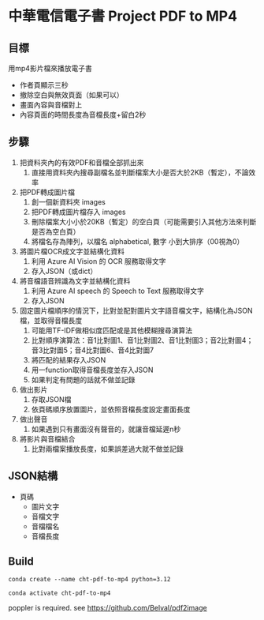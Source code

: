# 中華電信電子書 Project PDF to MP4

## 目標

用mp4影片檔來播放電子書

- 作者頁顯示三秒
- 撤除空白與無效頁面（如果可以）
- 畫面內容與音檔對上
- 內容頁面的時間長度為音檔長度+留白2秒

## 步驟

1. 把資料夾內的有效PDF和音檔全部抓出來
    1. 直接用資料夾內搜尋副檔名並判斷檔案大小是否大於2KB（暫定），不論效率
2. 把PDF轉成圖片檔
    1. 創一個新資料夾 images
    2. 把PDF轉成圖片檔存入 images
    3. 刪除檔案大小小於20KB（暫定）的空白頁（可能需要引入其他方法來判斷是否為空白頁）
    4. 將檔名存為陣列，以檔名 alphabetical, 數字 小到大排序（00視為0）
3. 將圖片檔OCR成文字並結構化資料
    1. 利用 Azure AI Vision 的 OCR 服務取得文字
    2. 存入JSON（或dict）
4. 將音檔語音辨識為文字並結構化資料
    1. 利用 Azure AI speech 的 Speech to Text 服務取得文字
    2. 存入JSON
5. 固定圖片檔順序的情況下，比對並配對圖片文字語音檔文字，結構化為JSON檔，並取得音檔長度
    1. 可能用TF-IDF做相似度匹配或是其他模糊搜尋演算法
    2. 比對順序演算法：音1比對圖1、音1比對圖2、音1比對圖3；音2比對圖4；音3比對圖5；音4比對圖6、音4比對圖7
    3. 將匹配的結果存入JSON
    4. 用一function取得音檔長度並存入JSON
    5. 如果判定有問題的話就不做並記錄
6. 做出影片
    1. 存取JSON檔
    2. 依頁碼順序放置圖片，並依照音檔長度設定畫面長度
7. 做出聲音
    1. 如果遇到只有畫面沒有聲音的，就讓音檔延遲n秒
8. 將影片與音檔結合
    1. 比對兩檔案播放長度，如果誤差過大就不做並記錄

## JSON結構

- 頁碼
  - 圖片文字
  - 音檔文字
  - 音檔檔名
  - 音檔長度

## Build


`conda create --name cht-pdf-to-mp4 python=3.12`

`conda activate cht-pdf-to-mp4`

poppler is required.
see https://github.com/Belval/pdf2image
